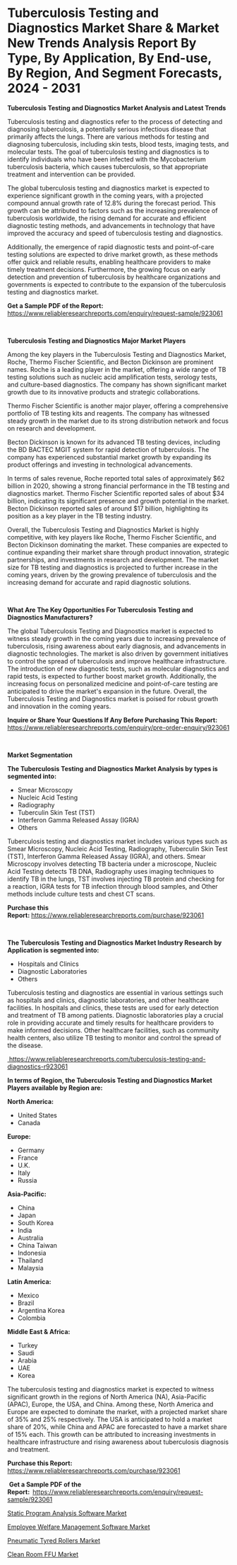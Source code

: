<p><h1>Tuberculosis Testing and Diagnostics Market Share & Market New Trends Analysis Report By Type, By Application, By End-use, By Region, And Segment Forecasts, 2024 - 2031</h1></p><p><strong>Tuberculosis Testing and Diagnostics Market Analysis and Latest Trends</strong></p>
<p><p>Tuberculosis testing and diagnostics refer to the process of detecting and diagnosing tuberculosis, a potentially serious infectious disease that primarily affects the lungs. There are various methods for testing and diagnosing tuberculosis, including skin tests, blood tests, imaging tests, and molecular tests. The goal of tuberculosis testing and diagnostics is to identify individuals who have been infected with the Mycobacterium tuberculosis bacteria, which causes tuberculosis, so that appropriate treatment and intervention can be provided.</p><p>The global tuberculosis testing and diagnostics market is expected to experience significant growth in the coming years, with a projected compound annual growth rate of 12.8% during the forecast period. This growth can be attributed to factors such as the increasing prevalence of tuberculosis worldwide, the rising demand for accurate and efficient diagnostic testing methods, and advancements in technology that have improved the accuracy and speed of tuberculosis testing and diagnostics.</p><p>Additionally, the emergence of rapid diagnostic tests and point-of-care testing solutions are expected to drive market growth, as these methods offer quick and reliable results, enabling healthcare providers to make timely treatment decisions. Furthermore, the growing focus on early detection and prevention of tuberculosis by healthcare organizations and governments is expected to contribute to the expansion of the tuberculosis testing and diagnostics market.</p></p>
<p><strong>Get a Sample PDF of the Report:&nbsp;</strong> <a href="https://www.reliableresearchreports.com/enquiry/request-sample/923061">https://www.reliableresearchreports.com/enquiry/request-sample/923061</a></p>
<p>&nbsp;</p>
<p><strong>Tuberculosis Testing and Diagnostics Major Market Players</strong></p>
<p><p>Among the key players in the Tuberculosis Testing and Diagnostics Market, Roche, Thermo Fischer Scientific, and Becton Dickinson are prominent names. Roche is a leading player in the market, offering a wide range of TB testing solutions such as nucleic acid amplification tests, serology tests, and culture-based diagnostics. The company has shown significant market growth due to its innovative products and strategic collaborations. </p><p>Thermo Fischer Scientific is another major player, offering a comprehensive portfolio of TB testing kits and reagents. The company has witnessed steady growth in the market due to its strong distribution network and focus on research and development.</p><p>Becton Dickinson is known for its advanced TB testing devices, including the BD BACTEC MGIT system for rapid detection of tuberculosis. The company has experienced substantial market growth by expanding its product offerings and investing in technological advancements.</p><p>In terms of sales revenue, Roche reported total sales of approximately $62 billion in 2020, showing a strong financial performance in the TB testing and diagnostics market. Thermo Fischer Scientific reported sales of about $34 billion, indicating its significant presence and growth potential in the market. Becton Dickinson reported sales of around $17 billion, highlighting its position as a key player in the TB testing industry.</p><p>Overall, the Tuberculosis Testing and Diagnostics Market is highly competitive, with key players like Roche, Thermo Fischer Scientific, and Becton Dickinson dominating the market. These companies are expected to continue expanding their market share through product innovation, strategic partnerships, and investments in research and development. The market size for TB testing and diagnostics is projected to further increase in the coming years, driven by the growing prevalence of tuberculosis and the increasing demand for accurate and rapid diagnostic solutions.</p></p>
<p>&nbsp;</p>
<p><strong>What Are The Key Opportunities For Tuberculosis Testing and Diagnostics Manufacturers?</strong></p>
<p><p>The global Tuberculosis Testing and Diagnostics market is expected to witness steady growth in the coming years due to increasing prevalence of tuberculosis, rising awareness about early diagnosis, and advancements in diagnostic technologies. The market is also driven by government initiatives to control the spread of tuberculosis and improve healthcare infrastructure. The introduction of new diagnostic tests, such as molecular diagnostics and rapid tests, is expected to further boost market growth. Additionally, the increasing focus on personalized medicine and point-of-care testing are anticipated to drive the market's expansion in the future. Overall, the Tuberculosis Testing and Diagnostics market is poised for robust growth and innovation in the coming years.</p></p>
<p><strong>Inquire or Share Your Questions If Any Before Purchasing This Report:</strong> <a href="https://www.reliableresearchreports.com/enquiry/pre-order-enquiry/923061">https://www.reliableresearchreports.com/enquiry/pre-order-enquiry/923061</a></p>
<p>&nbsp;</p>
<p><strong>Market Segmentation</strong></p>
<p><strong>The Tuberculosis Testing and Diagnostics Market Analysis by types is segmented into:</strong></p>
<p><ul><li>Smear Microscopy</li><li>Nucleic Acid Testing</li><li>Radiography</li><li>Tuberculin Skin Test (TST)</li><li>Interferon Gamma Released Assay (IGRA)</li><li>Others</li></ul></p>
<p><p>Tuberculosis testing and diagnostics market includes various types such as Smear Microscopy, Nucleic Acid Testing, Radiography, Tuberculin Skin Test (TST), Interferon Gamma Released Assay (IGRA), and others. Smear Microscopy involves detecting TB bacteria under a microscope, Nucleic Acid Testing detects TB DNA, Radiography uses imaging techniques to identify TB in the lungs, TST involves injecting TB protein and checking for a reaction, IGRA tests for TB infection through blood samples, and Other methods include culture tests and chest CT scans.</p></p>
<p><strong>Purchase this Report:&nbsp;</strong><a href="https://www.reliableresearchreports.com/purchase/923061">https://www.reliableresearchreports.com/purchase/923061</a></p>
<p>&nbsp;</p>
<p><strong>The Tuberculosis Testing and Diagnostics Market Industry Research by Application is segmented into:</strong></p>
<p><ul><li>Hospitals and Clinics</li><li>Diagnostic Laboratories</li><li>Others</li></ul></p>
<p><p>Tuberculosis testing and diagnostics are essential in various settings such as hospitals and clinics, diagnostic laboratories, and other healthcare facilities. In hospitals and clinics, these tests are used for early detection and treatment of TB among patients. Diagnostic laboratories play a crucial role in providing accurate and timely results for healthcare providers to make informed decisions. Other healthcare facilities, such as community health centers, also utilize TB testing to monitor and control the spread of the disease.</p></p>
<p><a href="https://www.reliableresearchreports.com/tuberculosis-testing-and-diagnostics-r923061">&nbsp;https://www.reliableresearchreports.com/tuberculosis-testing-and-diagnostics-r923061</a></p>
<p><strong>In terms of Region, the Tuberculosis Testing and Diagnostics Market Players available by Region are:</strong></p>
<p>
    <p> <strong> North America: </strong>
        <ul>
            <li>United States</li>
            <li>Canada</li>
        </ul>
        </p> 
    <p> <strong> Europe: </strong>
        <ul>
            <li>Germany</li>
            <li>France</li>
            <li>U.K.</li>
            <li>Italy</li>
            <li>Russia</li>
        </ul>
        </p> 
    <p> <strong> Asia-Pacific: </strong>
        <ul>
            <li>China</li>
            <li>Japan</li>
            <li>South Korea</li>
            <li>India</li>
            <li>Australia</li>
            <li>China Taiwan</li>
            <li>Indonesia</li>
            <li>Thailand</li>
            <li>Malaysia</li>
        </ul>
        </p> 
    <p> <strong> Latin America: </strong>
        <ul>
            <li>Mexico</li>
            <li>Brazil</li>
            <li>Argentina Korea</li>
            <li>Colombia</li>
        </ul>
        </p> 
    <p> <strong> Middle East & Africa: </strong>
        <ul>
            <li>Turkey</li>
            <li>Saudi</li>
            <li>Arabia</li>
            <li>UAE</li>
            <li>Korea</li>
        </ul>
    </p>
    </p>
<p><p>The tuberculosis testing and diagnostics market is expected to witness significant growth in the regions of North America (NA), Asia-Pacific (APAC), Europe, the USA, and China. Among these, North America and Europe are expected to dominate the market, with a projected market share of 35% and 25% respectively. The USA is anticipated to hold a market share of 20%, while China and APAC are forecasted to have a market share of 15% each. This growth can be attributed to increasing investments in healthcare infrastructure and rising awareness about tuberculosis diagnosis and treatment.</p></p>
<p><strong>Purchase this Report: </strong><a href="https://www.reliableresearchreports.com/purchase/923061">https://www.reliableresearchreports.com/purchase/923061</a></p>
<p>&nbsp;<strong>Get a Sample PDF of the Report:&nbsp;&nbsp;</strong><a href="https://www.reliableresearchreports.com/enquiry/request-sample/923061">https://www.reliableresearchreports.com/enquiry/request-sample/923061</a></p>
<p><strong></strong></p>
<p><p><a href="https://github.com/singletonthaxterkelliehr2df/Market-Research-Report-List-2/blob/main/static-program-analysis-software-market.md">Static Program Analysis Software Market</a></p><p><a href="https://github.com/SashaBeier2023/Market-Research-Report-List-1/blob/main/employee-welfare-management-software-market.md">Employee Welfare Management Software Market</a></p><p><a href="https://www.linkedin.com/pulse/pneumatic-tyred-rollers-market-insights-cagr-trends-growth-strategies-kbqye?trackingId=%2Br2XUJRbtXJO98SJ1w%2B9gA%3D%3D">Pneumatic Tyred Rollers Market</a></p><p><a href="https://www.linkedin.com/pulse/clean-room-ffu-market-trends-forecast-competitive-analysis-2031-zybse?trackingId=ZDoyv%2BgBtuxC1gOYNUXI1Q%3D%3D">Clean Room FFU Market</a></p></p>